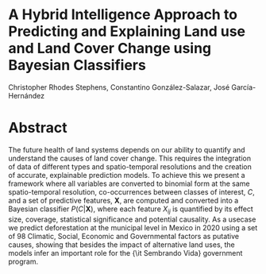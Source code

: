 
# A Hybrid Intelligence Approach to Predicting and Explaining Land use and Land Cover Change using Bayesian Classifiers
Christopher Rhodes Stephens, Constantino González-Salazar, José García-Hernández

# Abstract
The future health of land systems depends on our ability to quantify and understand
the causes of land cover change. This requires the integration of data of different types
and spatio-temporal resolutions and the creation of accurate, explainable prediction
models. To achieve this we present a framework where all variables are converted to
binomial form at the same spatio-temporal resolution, co-occurrences between classes
of interest, $C$, and a set of predictive features, $\mathbf X$, are computed and
converted into a Bayesian classifier $P(C|\mathbf X)$, where each feature $X_{ij}$ is
quantified by its effect size, coverage, statistical significance and potential causality. As
a usecase we predict deforestation at the municipal level in Mexico in 2020 using a set
of 98 Climatic, Social, Economic and Governmental factors as putative causes,
showing that besides the impact of alternative land uses, the models infer an important
role for the {\it Sembrando Vida} government program.

